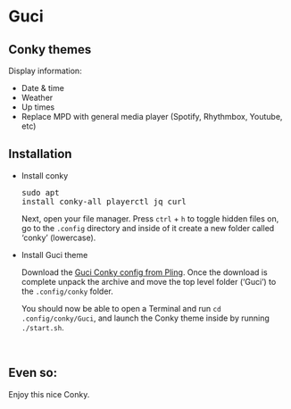 # Guci
Conky themes
------------
Display information:
- Date & time
- Weather
- Up times
- Replace MPD with general media player (Spotify, Rhythmbox, Youtube, etc)

Installation
------------
- Install conky</br><pre class="wp-block-preformatted">sudo apt install conky-all playerctl jq curl</pre><p>Next, open your file manager. Press <code>ctrl</code> + <code>h</code> to toggle hidden files on, go to the <code>.config</code> directory and inside of it create a new folder called ‘conky’ (lowercase).</p>
- Install Guci theme</br><p>Download the <a href="https://www.pling.com/p/#files" target="_blank" rel="noreferrer noopener">Guci Conky config from Pling</a>. Once the download is complete unpack the archive and move the top level folder (‘Guci’) to the  <code>.config/conky</code> folder. </p><p>You should now be able to open a Terminal and run <code>cd .config/conky/Guci</code>, and launch the Conky theme inside by running <code>./start.sh</code>. </p></br>

Even so:
---
Enjoy this nice Conky.
